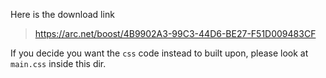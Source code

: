 Here is the download link
> https://arc.net/boost/4B9902A3-99C3-44D6-BE27-F51D009483CF


If you decide you want the `css` code instead to built upon, please look at `main.css` inside this dir. 
